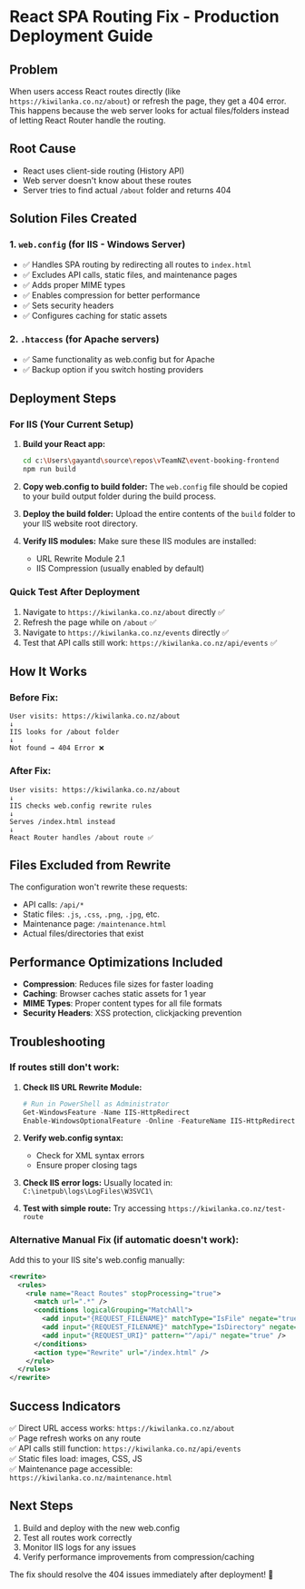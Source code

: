 # React SPA Routing Fix - Production Deployment Guide

## Problem
When users access React routes directly (like `https://kiwilanka.co.nz/about`) or refresh the page, they get a 404 error. This happens because the web server looks for actual files/folders instead of letting React Router handle the routing.

## Root Cause
- React uses client-side routing (History API)
- Web server doesn't know about these routes
- Server tries to find actual `/about` folder and returns 404

## Solution Files Created

### 1. `web.config` (for IIS - Windows Server)
- ✅ Handles SPA routing by redirecting all routes to `index.html`
- ✅ Excludes API calls, static files, and maintenance pages
- ✅ Adds proper MIME types
- ✅ Enables compression for better performance
- ✅ Sets security headers
- ✅ Configures caching for static assets

### 2. `.htaccess` (for Apache servers)
- ✅ Same functionality as web.config but for Apache
- ✅ Backup option if you switch hosting providers

## Deployment Steps

### For IIS (Your Current Setup)

1. **Build your React app:**
   ```bash
   cd c:\Users\gayantd\source\repos\vTeamNZ\event-booking-frontend
   npm run build
   ```

2. **Copy web.config to build folder:**
   The `web.config` file should be copied to your build output folder during the build process.

3. **Deploy the build folder:**
   Upload the entire contents of the `build` folder to your IIS website root directory.

4. **Verify IIS modules:**
   Make sure these IIS modules are installed:
   - URL Rewrite Module 2.1
   - IIS Compression (usually enabled by default)

### Quick Test After Deployment

1. Navigate to `https://kiwilanka.co.nz/about` directly ✅
2. Refresh the page while on `/about` ✅  
3. Navigate to `https://kiwilanka.co.nz/events` directly ✅
4. Test that API calls still work: `https://kiwilanka.co.nz/api/events` ✅

## How It Works

### Before Fix:
```
User visits: https://kiwilanka.co.nz/about
↓
IIS looks for /about folder
↓
Not found → 404 Error ❌
```

### After Fix:
```
User visits: https://kiwilanka.co.nz/about
↓
IIS checks web.config rewrite rules
↓
Serves /index.html instead
↓
React Router handles /about route ✅
```

## Files Excluded from Rewrite

The configuration won't rewrite these requests:
- API calls: `/api/*`
- Static files: `.js`, `.css`, `.png`, `.jpg`, etc.
- Maintenance page: `/maintenance.html`
- Actual files/directories that exist

## Performance Optimizations Included

- **Compression**: Reduces file sizes for faster loading
- **Caching**: Browser caches static assets for 1 year
- **MIME Types**: Proper content types for all file formats
- **Security Headers**: XSS protection, clickjacking prevention

## Troubleshooting

### If routes still don't work:

1. **Check IIS URL Rewrite Module:**
   ```powershell
   # Run in PowerShell as Administrator
   Get-WindowsFeature -Name IIS-HttpRedirect
   Enable-WindowsOptionalFeature -Online -FeatureName IIS-HttpRedirect
   ```

2. **Verify web.config syntax:**
   - Check for XML syntax errors
   - Ensure proper closing tags

3. **Check IIS error logs:**
   Usually located in: `C:\inetpub\logs\LogFiles\W3SVC1\`

4. **Test with simple route:**
   Try accessing `https://kiwilanka.co.nz/test-route`

### Alternative Manual Fix (if automatic doesn't work):

Add this to your IIS site's web.config manually:

```xml
<rewrite>
  <rules>
    <rule name="React Routes" stopProcessing="true">
      <match url=".*" />
      <conditions logicalGrouping="MatchAll">
        <add input="{REQUEST_FILENAME}" matchType="IsFile" negate="true" />
        <add input="{REQUEST_FILENAME}" matchType="IsDirectory" negate="true" />
        <add input="{REQUEST_URI}" pattern="^/api/" negate="true" />
      </conditions>
      <action type="Rewrite" url="/index.html" />
    </rule>
  </rules>
</rewrite>
```

## Success Indicators

✅ Direct URL access works: `https://kiwilanka.co.nz/about`  
✅ Page refresh works on any route  
✅ API calls still function: `https://kiwilanka.co.nz/api/events`  
✅ Static files load: images, CSS, JS  
✅ Maintenance page accessible: `https://kiwilanka.co.nz/maintenance.html`

## Next Steps

1. Build and deploy with the new web.config
2. Test all routes work correctly
3. Monitor IIS logs for any issues
4. Verify performance improvements from compression/caching

The fix should resolve the 404 issues immediately after deployment! 🚀
